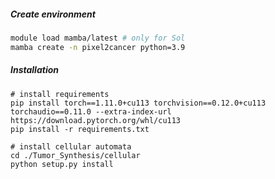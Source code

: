 ##### Create environment
```bash
module load mamba/latest # only for Sol
mamba create -n pixel2cancer python=3.9
```

##### Installation
```
# install requirements
pip install torch==1.11.0+cu113 torchvision==0.12.0+cu113 torchaudio==0.11.0 --extra-index-url https://download.pytorch.org/whl/cu113
pip install -r requirements.txt

# install cellular automata
cd ./Tumor_Synthesis/cellular
python setup.py install 
```
